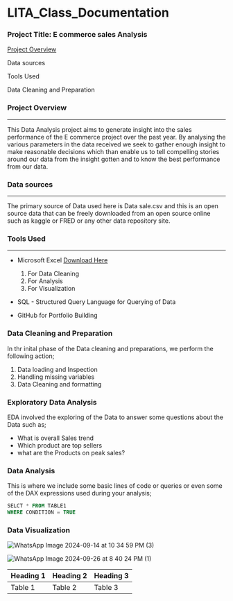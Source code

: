 # LITA_Class_Documentation

### Project Title: E commerce sales Analysis

[Project Overview](#project-overview)

Data sources

Tools Used

Data Cleaning and Preparation



### Project Overview
---
This Data Analysis project aims to generate insight into the sales performance of the E commerce project over the past year. By 
analysing the various parameters in the data received we seek to gather enough insight to make reasonable decisions which than 
enable us to tell compelling stories around our data from the insight gotten and to know the best performance from our data.

### Data sources
---
The primary source of Data used here is Data sale.csv and this is an open source data that can be freely downloaded from an open source
online such as kaggle or FRED or any other data repository site.

### Tools Used
---
-  Microsoft Excel [Download Here](https://www.microsoft.com)
    1. For Data Cleaning
    2. For Analysis
    3. For Visualization

-  SQL - Structured Query Language for Querying of Data
-  GitHub for Portfolio Building

### Data Cleaning and Preparation
In thr inital phase of the Data cleaning and preparations, we perform the following action;
1. Data loading and Inspection
2. Handling missing variables
3. Data Cleaning and formatting

### Exploratory Data Analysis
EDA involved the exploring of the Data to answer some questions about the Data such as;
- What is overall Sales trend
- Which product are top sellers
- what are the Products on peak sales?

### Data Analysis
This is where we include some basic lines of code or queries or even some of the DAX expressions used during your analysis;

```SQL
SELCT * FROM TABLE1
WHERE CONDITION = TRUE
```

### Data Visualization
![WhatsApp Image 2024-09-14 at 10 34 59 PM (3)](https://github.com/user-attachments/assets/a00662b4-4df4-4d14-a496-497e92f15d7c)

![WhatsApp Image 2024-09-26 at 8 40 24 PM (1)](https://github.com/user-attachments/assets/1e080a67-0ec9-4c49-99ef-bd86e9a50fb8)


|Heading 1|Heading 2|Heading 3|
|---------|---------|---------|
|Table 1  |Table 2  |Table 3  |


